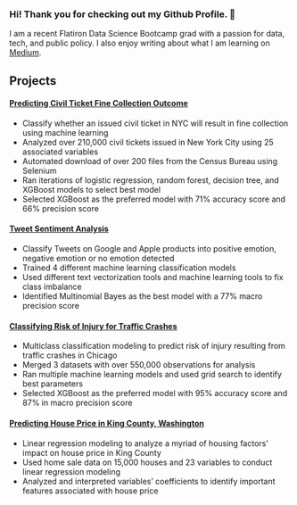 ### Hi! Thank you for checking out my Github Profile. 👋

I am a recent Flatiron Data Science Bootcamp grad with a passion for data, tech, and public policy. I also enjoy writing about what I am learning on [Medium](https://medium.com/@allison.gao). 

## Projects 

#### [Predicting Civil Ticket Fine Collection Outcome](https://github.com/allisongao4015/oath_cases)
* Classify whether an issued civil ticket in NYC will result in fine collection using machine learning
* Analyzed over 210,000 civil tickets issued in New York City using 25 associated variables 
* Automated download of over 200 files from the Census Bureau using Selenium
* Ran iterations of logistic regression, random forest, decision tree, and XGBoost models to select best model
* Selected XGBoost as the preferred model with 71% accuracy score and 66% precision score 

#### [Tweet Sentiment Analysis](https://github.com/allisongao4015/NLP_project)
* Classify Tweets on Google and Apple products into positive emotion, negative emotion or no emotion detected
* Trained 4 different machine learning classification models 
* Used different text vectorization tools and machine learning tools to fix class imbalance
* Identified Multinomial Bayes as the best model with a 77% macro precision score 

#### [Classifying Risk of Injury for Traffic Crashes](https://github.com/allisongao4015/Project_3_Classification)
* Multiclass classification modeling to predict risk of injury resulting from traffic crashes in Chicago
* Merged 3 datasets with over 550,000 observations for analysis 
* Ran multiple machine learning models and used grid search to identify best parameters 
* Selected XGBoost as the preferred model with 95% accuracy score and 87% in macro precision score 

#### [Predicting House Price in King County, Washington](https://github.com/allisongao4015/Phase_2_Project)
* Linear regression modeling to analyze a myriad of housing factors’ impact on house price in King County
* Used home sale data on 15,000 houses and 23 variables to conduct linear regression modeling 
* Analyzed and interpreted variables’ coefficients to identify important features associated with house price 


<!--
**allisongao4015/allisongao4015** is a ✨ _special_ ✨ repository because its `README.md` (this file) appears on your GitHub profile.

Here are some ideas to get you started:

- 🔭 I’m currently working on ...
- 🌱 I’m currently learning ...
- 👯 I’m looking to collaborate on ...
- 🤔 I’m looking for help with ...
- 💬 Ask me about ...
- 📫 How to reach me: ...
- 😄 Pronouns: ...
- ⚡ Fun fact: ...
-->
